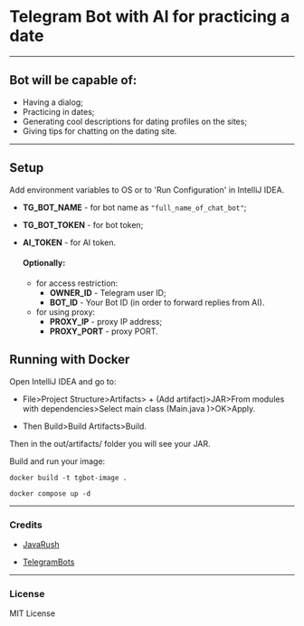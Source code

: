 # Telegram Bot with AI for practicing a date

---

## Bot will be capable of:
* Having a dialog;
* Practicing in dates;
* Generating cool descriptions for dating profiles on the sites;
* Giving tips for chatting on the dating site.

---

## Setup

Add environment variables to OS or to 'Run Configuration' in IntelliJ IDEA.
* **TG_BOT_NAME** - for bot name as `"full_name_of_chat_bot"`;
* **TG_BOT_TOKEN** - for bot token;
* **AI_TOKEN** - for AI token.

  #### Optionally: 
  * for access restriction:
    * **OWNER_ID** - Telegram user ID;
    * **BOT_ID** - Your Bot ID (in order to forward replies from AI).
  * for using proxy:
    * **PROXY_IP** - proxy IP address;
    * **PROXY_PORT** - proxy PORT.

## Running with Docker

Open IntelliJ IDEA and go to:

   * File>Project Structure>Artifacts> + (Add artifact)>JAR>From modules with dependencies>Select main class (Main.java )>OK>Apply. 

   * Then Build>Build Artifacts>Build. 

Then in the out/artifacts/ folder you will see your JAR.

Build and run your image:

```
docker build -t tgbot-image .

docker compose up -d
```

---
### Credits
* [JavaRush](https://javarush.com)

* [TelegramBots](https://github.com/rubenlagus/TelegramBots)


---

### License
MIT License